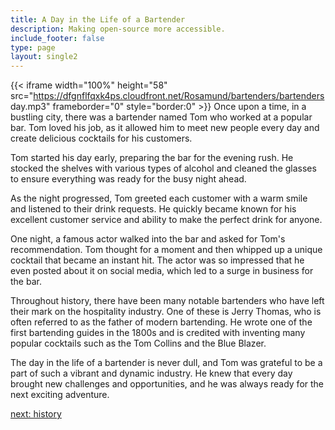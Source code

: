 ```yaml
---
title: A Day in the Life of a Bartender
description: Making open-source more accessible.
include_footer: false
type: page
layout: single2
---
```


{{< iframe width="100%" height="58" src="https://dfgnflfqxk4ps.cloudfront.net/Rosamund/bartenders/bartenders day.mp3" frameborder="0" style="border:0" >}}
Once upon a time, in a bustling city, there was a bartender named Tom who worked at a popular bar. Tom loved his job, as it allowed him to meet new people every day and create delicious cocktails for his customers.

Tom started his day early, preparing the bar for the evening rush. He stocked the shelves with various types of alcohol and cleaned the glasses to ensure everything was ready for the busy night ahead.

As the night progressed, Tom greeted each customer with a warm smile and listened to their drink requests. He quickly became known for his excellent customer service and ability to make the perfect drink for anyone.

One night, a famous actor walked into the bar and asked for Tom's recommendation. Tom thought for a moment and then whipped up a unique cocktail that became an instant hit. The actor was so impressed that he even posted about it on social media, which led to a surge in business for the bar.

Throughout history, there have been many notable bartenders who have left their mark on the hospitality industry. One of these is Jerry Thomas, who is often referred to as the father of modern bartending. He wrote one of the first bartending guides in the 1800s and is credited with inventing many popular cocktails such as the Tom Collins and the Blue Blazer.

The day in the life of a bartender is never dull, and Tom was grateful to be a part of such a vibrant and dynamic industry. He knew that every day brought new challenges and opportunities, and he was always ready for the next exciting adventure.


<a href="https://workdojos.com/bartenders/history">next: history</a>

